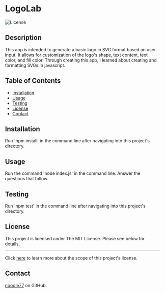 # LogoLab
  ![License](https://img.shields.io/badge/License-MIT-blue.svg)

  ## Description
  This app is intended to generate a basic logo in SVG format based on user input. It allows for customization of the logo's shape, text content, text color, and fill color. Through creating this app, I learned about creating and formatting SVGs in javascript.

  ## Table of Contents
  - [Installation](#installation)
  - [Usage](#usage)
  - [Testing](#testing)
  - [License](#license)
  - [Contact](#contact)

  ## Installation
  Run 'npm install' in the command line after navigating into this project's directory.

  ## Usage
  Run the command 'node index.js' in the command line. Answer the questions that follow.

  ## Testing
  Run 'npm test' in the command line after navigating into this project's directory.

  ## License
  This project is licensed under The MIT License. Please see below for details.

  ---
  Click [here](https://opensource.org/licenses/mit) to learn more about the scope of this project's license.

  ## Contact
  [noodle77](https://github.com/noodle77) on GitHub.

